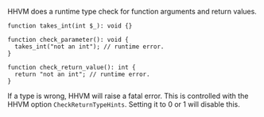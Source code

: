 HHVM does a runtime type check for function arguments and return
values.

``` Hack
function takes_int(int $_): void {}

function check_parameter(): void {
  takes_int("not an int"); // runtime error.
}

function check_return_value(): int {
  return "not an int"; // runtime error.
}
```

If a type is wrong, HHVM will raise a fatal error. This is controlled
with the HHVM option `CheckReturnTypeHints`. Setting it to 0 or 1 will
disable this.

